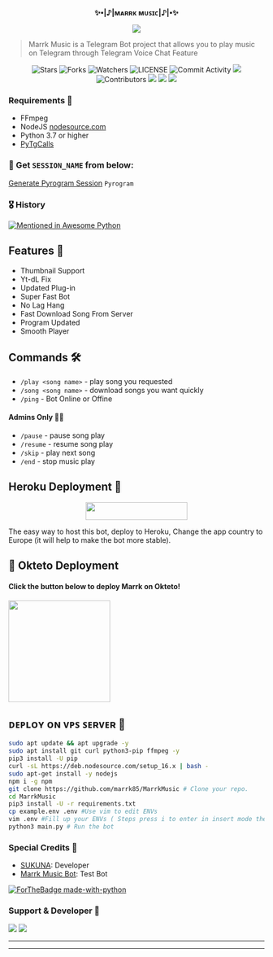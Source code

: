 <p align="center">
    <br><b> ✨•|♪|ᴍᴀʀʀᴋ ᴍᴜꜱɪᴄ|♪|•✨</b><br>
</p>
<p align="center"><a href="https://t.me/marrkmusic"><img src="https://te.legra.ph/file/a9680a42a4f508ce20c88.jpg"></a></p>

> Marrk Music is a Telegram Bot project that allows you to play music on Telegram through Telegram Voice Chat Feature</b><br>

<p align="center">
    <img src="https://img.shields.io/github/stars/marrk85/MarrkMusic?style=for-the-badge" alt="Stars">
    <img src="https://img.shields.io/github/forks/marrk85/MarrkMusic?style=for-the-badge" alt="Forks">
    <img src="https://img.shields.io/github/watchers/marrk85/MarrkMusic?style=for-the-badge" alt="Watchers">
    <img src="https://img.shields.io/github/license/marrk85/MarrkMusic?style=for-the-badge" alt="LICENSE">
    <img src="https://img.shields.io/github/commit-activity/w/marrk85/MarrkMusic?style=for-the-badge" alt="Commit Activity">
    <a href="https://github.com/marrk85/MarrkMusic/commits/marrk85"> <img src="https://img.shields.io/github/last-commit/marrk85/MarrkMusic?color=blue&logo=github&logoColor=green&style=for-the-badge" /></a>
    <img src="https://img.shields.io/github/contributors/marrk85/MarrkMusic?style=for-the-badge" alt="Contributors">
    <a href="https://github.com/marrk85/MarrkMusic/issues"> <img src="https://img.shields.io/github/issues/AnonymousBoy1025/FallenMusic?color=blueviolet&logo=github&logoColor=green&style=for-the-badge" /></a>
    <a href="https://github.com/marrk85/MarrkMusic"> <img src="https://img.shields.io/github/repo-size/AnonymousBoy1025/FallenMusic?color=orange&logo=github&logoColor=green&style=for-the-badge" /></a>
    <a href="https://pypi.org/project/Pyrogram/"> <img src="https://img.shields.io/pypi/v/pyrogram?color=yellow&label=pyrogram&logo=python&logoColor=green&style=for-the-badge" /></a>
</p>

<h3>Requirements 📝</h3>

- FFmpeg
- NodeJS [nodesource.com](https://nodesource.com/)
- Python 3.7 or higher
- [PyTgCalls](https://github.com/pytgcalls/pytgcalls)

### 🧪 Get `SESSION_NAME` from below:

[Generate Pyrogram Session](https://telegram.me/MarrkStringBot) ``Pyrogram``

### 🎖 History

[![Mentioned in Awesome Python](https://awesome.re/mentioned-badge.svg)](https://github.com/marrk85/MarrkMusic)

## Features 🔮

- Thumbnail Support
- Yt-dL Fix
- Updated Plug-in
- Super Fast Bot
- No Lag Hang
- Fast Download Song From Server
- Program Updated
- Smooth Player

## Commands 🛠

- `/play <song name>` - play song you requested
- `/song <song name>` - download songs you want quickly
- `/ping` - Bot Online or Offine

#### Admins Only 👷‍♂️
- `/pause` - pause song play
- `/resume` - resume song play
- `/skip` - play next song
- `/end` - stop music play

## Heroku Deployment 🚀

<p align="center"><a href="https://heroku.com/deploy?template=https://github.com/marrk85/MarrkMusic"> <img src="https://img.shields.io/badge/Deploy%20To%20Heroku-black?style=for-the-badge&logo=heroku" width="200" height="35.45"/></a></p>
The easy way to host this bot, deploy to Heroku, Change the app country to Europe (it will help to make the bot more stable).

## 🚀 Okteto Deployment

<h4>Click the button below to deploy Marrk on Okteto!</h4>
<a href="https://cloud.okteto.com/deploy?repository=https://github.com/marrk85/MarrkMusic"><img src="https://img.shields.io/badge/Deploy%20To%20Okteto-informational?style=for-the-badge&logo=Okteto" width="200""/></a>


## ᴅᴇᴘʟᴏʏ ᴏɴ ᴠᴘꜱ ꜱᴇʀᴠᴇʀ 📡

```sh
sudo apt update && apt upgrade -y
sudo apt install git curl python3-pip ffmpeg -y
pip3 install -U pip
curl -sL https://deb.nodesource.com/setup_16.x | bash -
sudo apt-get install -y nodejs
npm i -g npm
git clone https://github.com/marrk85/MarrkMusic # Clone your repo.
cd MarrkMusic
pip3 install -U -r requirements.txt
cp example.env .env #Use vim to edit ENVs
vim .env #Fill up your ENVs ( Steps press i to enter in insert mode then edit the file. Press Esc to exit the editing mode then type :wq! and press Enter key to save the file.)
python3 main.py # Run the bot
```

### Special Credits 💖
- [SUKUNA](https://github.com/marrk85): Developer
- [Marrk Music Bot](https://telegram.me/Marrk_music_bot): Test Bot

[![ForTheBadge made-with-python](http://ForTheBadge.com/images/badges/made-with-python.svg)](https://www.python.org/)

### Support & Developer 🎑
<a href="https://telegram.me/marrkmusic"><img src="https://img.shields.io/badge/Join-Support%20Group-blue.svg?style=for-the-badge&logo=Telegram"></a> <a href="https://telegram.me/anonymous_was_bot"><img src="https://img.shields.io/badge/%20Developer-blue.svg?style=for-the-badge&logo=Telegram"></a>

------------------------------------------------
-------------------------------------------------
